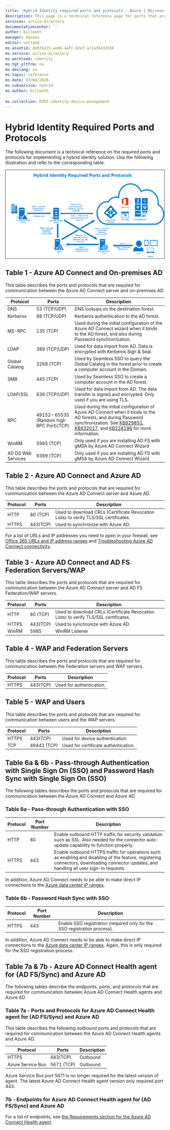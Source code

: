 ```yaml
---
title: 'Hybrid Identity required ports and protocols - Azure | Microsoft Docs'
description: This page is a technical reference page for ports that are required to be open for Azure AD Connect
services: active-directory
documentationcenter: ''
author: billmath
manager: daveba
editor: curtand
ms.assetid: de97b225-ae06-4afc-b2ef-a72a3643255b
ms.service: active-directory
ms.workload: identity
ms.tgt_pltfrm: na
ms.devlang: na
ms.topic: reference
ms.date: 03/04/2020
ms.subservice: hybrid
ms.author: billmath

ms.collection: M365-identity-device-management
---
```

# Hybrid Identity Required Ports and Protocols
The following document is a technical reference on the required ports and protocols for implementing a hybrid identity solution. Use the following illustration and refer to the corresponding table.

![What is Azure AD Connect](./media/reference-connect-ports/required3.png)

## Table 1 - Azure AD Connect and On-premises AD
This table describes the ports and protocols that are required for communication between the Azure AD Connect server and on-premises AD.

| Protocol | Ports | Description |
| --- | --- | --- |
| DNS |53 (TCP/UDP) |DNS lookups on the destination forest. |
| Kerberos |88 (TCP/UDP) |Kerberos authentication to the AD forest. |
| MS-RPC |135 (TCP) |Used during the initial configuration of the Azure AD Connect wizard when it binds to the AD forest, and also during Password synchronization. |
| LDAP |389 (TCP/UDP) |Used for data import from AD. Data is encrypted with Kerberos Sign & Seal. |
| Global Catalog | 3268 (TCP) | Used by Seamless SSO to query the Global Catalog in the forest prior to create a computer account in the Domain. |
| SMB | 445 (TCP) |Used by Seamless SSO to create a computer account in the AD forest. |
| LDAP/SSL |636 (TCP/UDP) |Used for data import from AD. The data transfer is signed and encrypted. Only used if you are using TLS. |
| RPC |49152- 65535 (Random high RPC Port)(TCP) |Used during the initial configuration of Azure AD Connect when it binds to the AD forests, and during Password synchronization. See [KB929851](https://support.microsoft.com/kb/929851), [KB832017](https://support.microsoft.com/kb/832017), and [KB224196](https://support.microsoft.com/kb/224196) for more information. |
|WinRM  | 5985 (TCP) |Only used if you are installing AD FS with gMSA by Azure AD Connect Wizard|
|AD DS Web Services | 9389 (TCP) |Only used if you are installing AD FS with gMSA by Azure AD Connect Wizard |

## Table 2 - Azure AD Connect and Azure AD
This table describes the ports and protocols that are required for communication between the Azure AD Connect server and Azure AD.

| Protocol | Ports | Description |
| --- | --- | --- |
| HTTP |80 (TCP) |Used to download CRLs (Certificate Revocation Lists) to verify TLS/SSL certificates. |
| HTTPS |443(TCP) |Used to synchronize with Azure AD. |

For a list of URLs and IP addresses you need to open in your firewall, see [Office 365 URLs and IP address ranges](https://support.office.com/article/Office-365-URLs-and-IP-address-ranges-8548a211-3fe7-47cb-abb1-355ea5aa88a2) and [Troubleshooting Azure AD Connect connectivity](tshoot-connect-connectivity.md#troubleshoot-connectivity-issues-in-the-installation-wizard).

## Table 3 - Azure AD Connect and AD FS Federation Servers/WAP
This table describes the ports and protocols that are required for communication between the Azure AD Connect server and AD FS Federation/WAP servers.  

| Protocol | Ports | Description |
| --- | --- | --- |
| HTTP |80 (TCP) |Used to download CRLs (Certificate Revocation Lists) to verify TLS/SSL certificates. |
| HTTPS |443(TCP) |Used to synchronize with Azure AD. |
| WinRM |5985 |WinRM Listener |

## Table 4 - WAP and Federation Servers
This table describes the ports and protocols that are required for communication between the Federation servers and WAP servers.

| Protocol | Ports | Description |
| --- | --- | --- |
| HTTPS |443(TCP) |Used for authentication. |

## Table 5 - WAP and Users
This table describes the ports and protocols that are required for communication between users and the WAP servers.

| Protocol | Ports | Description |
| --- | --- | --- |
| HTTPS |443(TCP) |Used for device authentication. |
| TCP |49443 (TCP) |Used for certificate authentication. |

## Table 6a & 6b - Pass-through Authentication with Single Sign On (SSO) and Password Hash Sync with Single Sign On (SSO)
The following tables describes the ports and protocols that are required for communication between the Azure AD Connect and Azure AD.

### Table 6a - Pass-through Authentication with SSO
|Protocol|Port Number|Description
| --- | --- | ---
|HTTP|80|Enable outbound HTTP traffic for security validation such as SSL. Also needed for the connector auto-update capability to function properly.
|HTTPS|443|	Enable outbound HTTPS traffic for operations such as enabling and disabling of the feature, registering connectors, downloading connector updates, and handling all user sign-in requests.

In addition, Azure AD Connect needs to be able to make direct IP connections to the [Azure data center IP ranges](https://www.microsoft.com/download/details.aspx?id=41653).

### Table 6b - Password Hash Sync with SSO

|Protocol|Port Number|Description
| --- | --- | ---
|HTTPS|443|	Enable SSO registration (required only for the SSO registration process).

In addition, Azure AD Connect needs to be able to make direct IP connections to the [Azure data center IP ranges](https://www.microsoft.com/download/details.aspx?id=41653). Again, this is only required for the SSO registration process.

## Table 7a & 7b - Azure AD Connect Health agent for (AD FS/Sync) and Azure AD
The following tables describe the endpoints, ports, and protocols that are required for communication between Azure AD Connect Health agents and Azure AD

### Table 7a - Ports and Protocols for Azure AD Connect Health agent for (AD FS/Sync) and Azure AD
This table describes the following outbound ports and protocols that are required for communication between the Azure AD Connect Health agents and Azure AD.  

| Protocol | Ports | Description |
| --- | --- | --- |
| HTTPS |443(TCP) |Outbound |
| Azure Service Bus |5671 (TCP) |Outbound |

Azure Service Bus port 5671 is no longer required for the latest version of agent. The latest Azure AD Connect Health agent version only required port 443.

### 7b - Endpoints for Azure AD Connect Health agent for (AD FS/Sync) and Azure AD
For a list of endpoints, see [the Requirements section for the Azure AD Connect Health agent](how-to-connect-health-agent-install.md#requirements).

